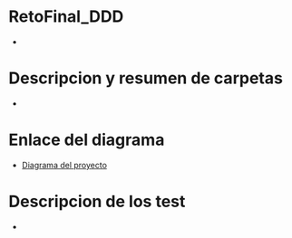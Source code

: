 # RetoFinal_DDD
-

# Descripcion y resumen de carpetas
-

# Enlace del diagrama
- [Diagrama del proyecto](https://app.diagrams.net/#G1oHiMYhR6F1S-KFM3DQzodQVo6dkyyO12)

# Descripcion de los test
-
